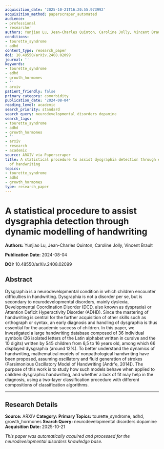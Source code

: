 ```yaml
---
acquisition_date: '2025-10-21T16:20:55.973992'
acquisition_method: paperscraper_automated
audience:
- professional
- researcher
authors: Yunjiao Lu, Jean-Charles Quinton, Caroline Jolly, Vincent Brault
conditions:
- tourette_syndrome
- adhd
content_type: research_paper
doi: 10.48550/arXiv.2408.02099
journal: ''
keywords:
- tourette_syndrome
- adhd
- growth_hormones
- ''
- arxiv
patient_friendly: false
primary_category: comorbidity
publication_date: '2024-08-04'
reading_level: academic
search_priority: standard
search_query: neurodevelopmental disorders dopamine
search_tags:
- tourette_syndrome
- adhd
- growth_hormones
- ''
- arxiv
- research
- academic
source: ARXIV via Paperscraper
title: A statistical procedure to assist dysgraphia detection through dynamic modelling
  of handwriting
topics:
- tourette_syndrome
- adhd
- growth_hormones
type: research_paper
---
```


# A statistical procedure to assist dysgraphia detection through dynamic modelling of handwriting

**Authors:** Yunjiao Lu, Jean-Charles Quinton, Caroline Jolly, Vincent Brault

**Publication Date:** 2024-08-04

**DOI:** 10.48550/arXiv.2408.02099

## Abstract

Dysgraphia is a neurodevelopmental condition in which children encounter difficulties in handwriting. Dysgraphia is not a disorder per se, but is secondary to neurodevelopmental disorders, mainly dyslexia, Developmental Coordination Disorder (DCD, also known as dyspraxia) or Attention Deficit Hyperactivity Disorder (ADHD). Since the mastering of handwriting is central for the further acquisition of other skills such as orthograph or syntax, an early diagnosis and handling of dysgraphia is thus essential for the academic success of children. In this paper, we investigated a large handwriting database composed of 36 individual symbols (26 isolated letters of the Latin alphabet written in cursive and the 10 digits) written by 545 children from 6,5 to 16 years old, among which 66 displayed dysgraphia (around 12\%). To better understand the dynamics of handwriting, mathematical models of nonpathological handwriting have been proposed, assuming oscillatory and fluid generation of strokes (Parsimonious Oscillatory Model of Handwriting [Andr\'e, 2014]). The purpose of this work is to study how such models behave when applied to children dysgraphic handwriting, and whether a lack of fit may help in the diagnosis, using a two-layer classification procedure with different compositions of classification algorithms.

---

## Research Details

**Source:** ARXIV
**Category:** 
**Primary Topics:** tourette_syndrome, adhd, growth_hormones
**Search Query:** neurodevelopmental disorders dopamine
**Acquisition Date:** 2025-10-21

*This paper was automatically acquired and processed for the neurodevelopmental disorders knowledge base.*
